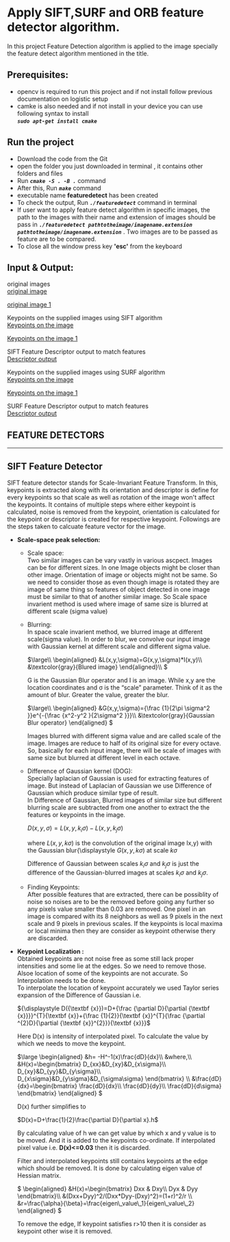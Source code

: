 # Apply SIFT,SURF and ORB feature detector algorithm.
In this project Feature Detection algorithm is applied to the image specially the feature detect algorithm mentioned in the title.

## Prerequisites:
- opencv is required to run this project and if not install follow previous documentation on logistic setup 
- camke is also needed and if not install in your device you can use following syntax to install <br/>
  ***`sudo apt-get install cmake`*** 

## Run the project
- Download the code from the Git
- open the folder you just downloaded in terminal , it contains other folders and files 
- Run ***`cmake -S . -B .`*** command
- After this, Run ***`make`*** command
- executable name **featuredetect** has been created 
- To check the output, Run ***`./featuredetect`*** command in terminal
- If user want to apply feature detect algorithm in specific images, the path to the images with their name and extension of images should be pass in ***`./featuredetect pathtotheimage/imagename.extension pathtotheimage/imagename.extension`*** . Two images are to be passed as feature are to be compared.
- To close all the window press key **'esc'** from the keyboard

## Input & Output: <br/>
original images<br/>
[original image ](photos/picture.png)

[original image 1 ](photos/picture2.png)

Keypoints on the supplied images using SIFT algorithm<br/>
[Keypoints on the image](photos/output_.png)

[Keypoints on the image 1](photos/output_1.png)

SIFT Feature Descriptor output to match features <br/>
[Descriptor output ](photos/output_descriptor.png)

Keypoints on the supplied images using SURF algorithm<br/>
[Keypoints on the image](photos/output_surf.png)

[Keypoints on the image 1](photos/output_1_surf.png)

SURF Feature Descriptor output to match features <br/>
[Descriptor output ](photos/output_descriptor_surf.png)

## FEATURE DETECTORS

---
## SIFT Feature Detector
SIFT feature detector stands for Scale-Invariant Feature Transform. In this, keypoints is extracted along with its orientation and descriptor is define for every keypoints so that scale as well as rotation of the image won't affect the keypoints. It contains of multiple steps where either keypoint is calculated, noise is removed from the keypoint, orientation is calculated for the keypoint or descriptor is created for respective keypoint. Followings are the steps taken to calcuate feature vector for the image.
- **Scale-space peak selection:**
  - Scale space:<br/>
    Two similar images can be vary vastly in various ascpect. Images can be for different sizes. In one Image objects might be closer than other image. Orientation of image or objects might not be same. So we need to consider those as even though image is rotated they are image of same thing so features of object detected in one image must be similar to that of another similar image. So Scale space invarient method is used where image of same size is blurred at different scale (sigma value)
  
  - Blurring:<br/>
    In space scale invarient method, we blurred image at different scale(sigma value). In order to blur, we convolve our input image with Gaussian kernel at different scale and different sigma value.
    
    $`\large\\ 
     \begin{aligned}
     &L(x,y,\sigma)=G(x,y,\sigma)*I(x,y)\\
     &\textcolor{gray}{Blured image}
     \end{aligned}\\
     `$

     G is the Gaussian Blur operator and I is an image. While x,y are the location coordinates and σ is the “scale” parameter. Think of it as the amount of blur. Greater the value, greater the blur.

     $`\large\\
     \begin{aligned}
     &G(x,y,\sigma)={\frac {1}{2\pi \sigma^2 }}e^{-{\frac {x^2-y^2 }{2\sigma^2 }}}\\
     &\textcolor{gray}{Gaussian Blur operator}
     \end{aligned}
    `$
    
    Images blurred with different sigma value and are called scale of the image. Images are reduce to half of its original size for every octave. So, basically for each input image, there will be scale of images with same size but blurred at different level in each octave. 
    
  - Difference of Gaussian kernel (DOG):<br/>
    Specially laplacian of Gaussian is used for extracting features of image. But instead of Laplacian of Gaussian we use Difference of Gaussian which produce similar type of result. <br/>
    In Difference of Gaussian, Blurred images of similar size but different blurring scale are subtracted from one another to extract the the features or keypoints in the image. 

    $`D\left(x,y,\sigma \right)=L\left(x,y,k_{i}\sigma \right)-L\left(x,y,k_{j}\sigma \right)`$

    where $` L(x,y,k\sigma)`$ is the convolution of the original image Ix,y) with the Gaussian blur{\displaystyle $`G(x,y,k\sigma)`$ at scale $`k\sigma`$

    Difference of Gaussian between scales $`k_{i}\sigma`$  and $`k_{j}\sigma`$  is just the difference of the Gaussian-blurred images at scales $`k_{i}\sigma`$  and $`k_{j}\sigma`$.
  
  - Finding Keypoints:<br/>
    After possible features that are extracted, there can be possiblity of noise so noises are to be the removed before going any further so any pixels value smaller than 0.03 are removed. One pixel in an image is compared with its 8 neighbors as well as 9 pixels in the next scale and 9 pixels in previous scales. If the keypoints is local maxima or local minima then they are consider as keypoint otherwise thery are discarded.
  
- **Keypoint Localization :**<br/>
  Obtained keypoints are not noise free as some still lack proper intensities and some lie at the edges. So we need to remove those. Alsoe location of some of the keypoints are not accurate. So Interpolation needs to be done.<br/>
  To interpolate the location of keypoint accurately we used Taylor series expansion of the Difference of Gaussian i.e.

  $`{\displaystyle D({\textbf {x}})=D+{\frac {\partial D}{\partial {\textbf {x}}}}^{T}{\textbf {x}}+{\frac {1}{2}}{\textbf {x}}^{T}{\frac {\partial ^{2}D}{\partial {\textbf {x}}^{2}}}{\textbf {x}}}`$

  Here D(x) is intensity of interpolated pixel. To calculate the value by which we needs to move the keypoint.
  
  $`\large
  \begin{aligned}
  &h= -H^-1(x)\frac{dD}{dx}\\
  &where,\\
  &H(x)=\begin{bmatrix}
  D_{xx}&D_{xy}&D_{x\sigma}\\
  D_{xy}&D_{yy}&D_{y\sigma}\\
  D_{x\sigma}&D_{y\sigma}&D_{\sigma\sigma}
  \end{bmatrix}
  \\
  &\frac{dD}{dx}=\begin{bmatrix}
  \frac{dD}{dx}\\
  \frac{dD}{dy}\\
  \frac{dD}{d\sigma}
  \end{bmatrix}
  \end{aligned}
  `$

  D(x) further simplifies to

  $`D(x)=D+\frac{1}{2}\frac{\partial D}{\partial x}.h`$
  
  By calculating value of h we can get value by which x and y value is to be moved. And it is added to the keypoints co-ordinate. If interpolated pixel value i.e. **D(x)<=0.03** then it is discarded.

  Filter and interpolated keypoints still contains keypoints at the edge which should be removed. It is done by calculating eigen value of Hessian matrix.

  $`
  \begin{aligned}
  &H(x)=\begin{bmatrix}
  Dxx & Dxy\\ 
  Dyx & Dyy
  \end{bmatrix}\\
  &(Dxx+Dyy)^2/(Dxx*Dyy-(Dxy)^2)=(1+r)^2/r
  \\
  &r=\frac{\alpha}{\beta}=\frac{eigen\_value\_1}{eigen\_value\_2}
  \end{aligned}
  `$

  To remove the edge, If keypoint satisfies r>10 then it is consider as keypoint other wise it is removed. 
